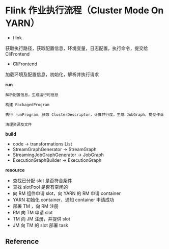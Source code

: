# Flink 作业执行流程（Cluster Mode On YARN）

- flink

获取执行路径，获取配置信息，环境变量，日志配置，执行命令，提交给 CliFrontend

- CliFrontend

加载环境及配置信息，初始化，解析并执行请求

**run**

    解析配置信息，生成运行时信息
    
    构建 PackagedProgram
    
    执行 runProgram，获取 ClusterDescriptor，计算并行度，生成 JobGraph，提交作业
    
    清理资源及文件

**build**

- code -> transformations List
- StreamGraphGenerator -> StreamGraph
- StreamingJobGraphGenerator -> JobGraph
- ExecutionGraphBuilder -> ExecutionGraph

**resource**

- 查找已分配 slot 是否符合条件
- 查找 slotPool 是否有空闲的
- 向 RM 组件申请 slot，向 YARN 的 RM 申请 container
- YARN 初始化 container，通知 container 申请成功
- 部署 TM ，向 RM 注册
- RM 向 TM 申请 slot
- TM 向 JM 注册，并提供 slot
- JM 向 TM 的 slot 部署 task

## Reference
